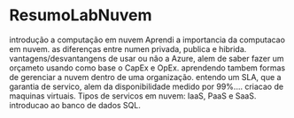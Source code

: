 # ResumoLabNuvem
introdução a computação em nuvem
Aprendi a importancia da computacao em nuvem.
as diferenças entre numen privada, publica e hibrida.
vantagens/desvantangens de usar ou nâo a Azure, alem de saber fazer um orçameto usando como base o CapEx e OpEx.
aprendendo tambem formas de gerenciar a nuvem dentro de uma organização.
entendo um SLA, que a garantia de servico, alem da disponibilidade medido por 99%....
criacao de maquinas virtuais.
Tipos de servicos em nuvem: IaaS, PaaS e SaaS.
introducao ao banco de dados SQL.
